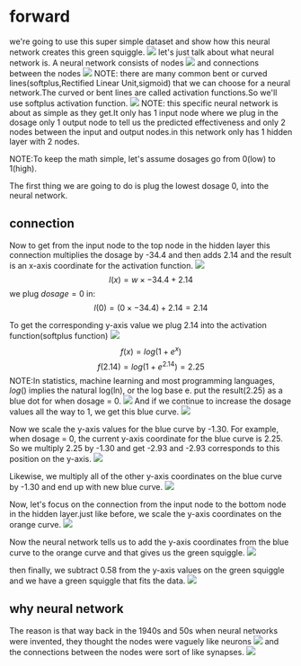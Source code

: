 # forward

we're going to use this super simple dataset and show how this neural network creates this green squiggle.
![](./forward/1.png)
let's just talk about what neural network is.
A neural network consists of nodes
![](./forward/2.png)
and connections between the nodes
![](./forward/3.png)
NOTE: there are many common bent or curved lines(softplus,Rectified Linear Unit,sigmoid) that we can choose for a neural network.The curved or bent lines are called activation functions.So we'll use softplus activation function.
![](./forward/4.png)
NOTE: this specific neural network is about as simple as they get.It only has 1 input node where we plug in the dosage only 1 output node to tell us the predicted effectiveness and only 2 nodes between the input and output nodes.in this network only has 1 hidden layer with 2 nodes.

NOTE:To keep the math simple, let's assume dosages go from 0(low) to 1(high).

The first thing we are going to do is plug the lowest dosage 0, into the neural network.

## connection
Now to get from the input node to the top node in the hidden layer this connection multiplies the dosage by -34.4 and then adds 2.14 and the result is an x-axis coordinate for the activation function.
![](./forward/5.png)
$$l(x) =  w \times -34.4 + 2.14$$
we plug $dosage = 0$ in:
$$l(0) =  (0 \times -34.4) + 2.14 = 2.14 $$

To get the corresponding y-axis value we plug 2.14 into the activation function(softplus function)
![](./forward/6.png)
$$ f(x)=log(1+e^x) $$
$$ f(2.14)=log(1+e^{2.14}) = 2.25 $$
NOTE:In statistics, machine learning and most programming languages, $log()$ implies the natural log(ln), or the log base e.
put the result(2.25) as a blue dot for when dosage = 0.
![](./forward/7.png)
And if we continue to increase the dosage values all the way to 1, we get this blue curve.
![](./forward/8.png)

Now we scale the y-axis values for the blue curve by -1.30. For example, when dosage = 0, the current y-axis coordinate for the blue curve is 2.25. So we multiply 2.25 by -1.30 and get -2.93 and -2.93 corresponds to this position on the y-axis.
![](./forward/9.png)

Likewise, we multiply all of the other y-axis coordinates on the blue curve by -1.30 and end up with new blue curve.
![](./forward/10.png)

Now, let's focus on the connection from the input node to the bottom node in the hidden layer.just like before, we scale the y-axis coordinates on the orange curve.
![](./forward/11.png)

Now the neural network tells us to add the y-axis coordinates from the blue curve to the orange curve and that gives us the green squiggle.
![](./forward/12.png)

then finally, we subtract 0.58 from the y-axis values on the green squiggle and we have a green squiggle that fits the data.
![](./forward/13.png)

## why neural network
The reason is that way back in the 1940s and 50s when neural networks were invented, they thought the nodes were vaguely like neurons
![](./forward/14.png)
and the connections between the nodes were sort of like synapses.
![](./forward/15.png)









